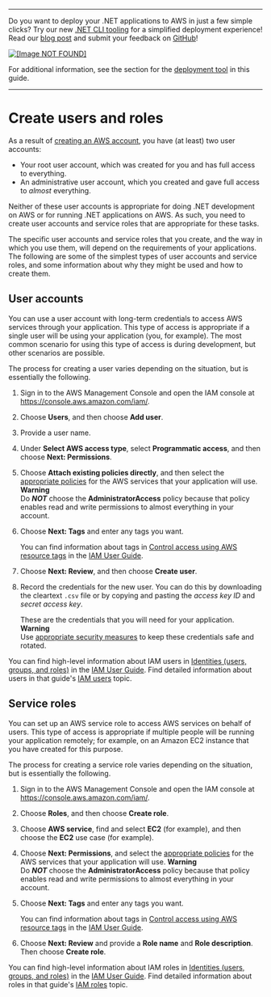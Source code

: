 --------

Do you want to deploy your \.NET applications to AWS in just a few simple clicks? Try our new [\.NET CLI tooling](https://www.nuget.org/packages/AWS.Deploy.CLI/) for a simplified deployment experience\! Read our [blog post](https://aws.amazon.com/blogs/developer/reimagining-the-aws-net-deployment-experience/) and submit your feedback on [GitHub](https://github.com/aws/aws-dotnet-deploy)\!

 [ ![\[Image NOT FOUND\]](http://docs.aws.amazon.com/sdk-for-net/v3/developer-guide/images/BannerButton.png) ](https://github.com/aws/aws-dotnet-deploy/)

For additional information, see the section for the [deployment tool](https://docs.aws.amazon.com/sdk-for-net/v3/developer-guide/deployment-tool.html) in this guide\.

--------

# Create users and roles<a name="net-dg-users-roles"></a>

As a result of [creating an AWS account](net-dg-signup.md), you have \(at least\) two user accounts:
+ Your root user account, which was created for you and has full access to everything\.
+ An administrative user account, which you created and gave full access to *almost* everything\.

Neither of these user accounts is appropriate for doing \.NET development on AWS or for running \.NET applications on AWS\. As such, you need to create user accounts and service roles that are appropriate for these tasks\.

The specific user accounts and service roles that you create, and the way in which you use them, will depend on the requirements of your applications\. The following are some of the simplest types of user accounts and service roles, and some information about why they might be used and how to create them\.

## User accounts<a name="net-dg-users-roles-user"></a>

You can use a user account with long\-term credentials to access AWS services through your application\. This type of access is appropriate if a single user will be using your application \(you, for example\)\. The most common scenario for using this type of access is during development, but other scenarios are possible\.

The process for creating a user varies depending on the situation, but is essentially the following\.

1. Sign in to the AWS Management Console and open the IAM console at [https://console\.aws\.amazon\.com/iam/](https://console.aws.amazon.com/iam/)\.

1. Choose **Users**, and then choose **Add user**\.

1. Provide a user name\.

1. Under **Select AWS access type**, select **Programmatic access**, and then choose **Next: Permissions**\.

1. Choose **Attach existing policies directly**, and then select the [appropriate policies](https://docs.aws.amazon.com/IAM/latest/UserGuide/access_policies.html) for the AWS services that your application will use\.
**Warning**  
Do ***NOT*** choose the **AdministratorAccess** policy because that policy enables read and write permissions to almost everything in your account\.

1. Choose **Next: Tags** and enter any tags you want\.

   You can find information about tags in [Control access using AWS resource tags](https://docs.aws.amazon.com/IAM/latest/UserGuide/access_tags.html) in the [IAM User Guide](https://docs.aws.amazon.com/IAM/latest/UserGuide/)\.

1. Choose **Next: Review**, and then choose **Create user**\.

1. Record the credentials for the new user\. You can do this by downloading the cleartext `.csv` file or by copying and pasting the *access key ID* and *secret access key*\.

   These are the credentials that you will need for your application\.
**Warning**  
Use [appropriate security measures](https://docs.aws.amazon.com/general/latest/gr/aws-access-keys-best-practices.html#iam-user-access-keys) to keep these credentials safe and rotated\.

You can find high\-level information about IAM users in [Identities \(users, groups, and roles\)](https://docs.aws.amazon.com/IAM/latest/UserGuide/id.html) in the [IAM User Guide](https://docs.aws.amazon.com/IAM/latest/UserGuide/)\. Find detailed information about users in that guide's [IAM users](https://docs.aws.amazon.com/IAM/latest/UserGuide/id_users.html) topic\.

## Service roles<a name="net-dg-users-roles-service-role"></a>

You can set up an AWS service role to access AWS services on behalf of users\. This type of access is appropriate if multiple people will be running your application remotely; for example, on an Amazon EC2 instance that you have created for this purpose\.

The process for creating a service role varies depending on the situation, but is essentially the following\.

1. Sign in to the AWS Management Console and open the IAM console at [https://console\.aws\.amazon\.com/iam/](https://console.aws.amazon.com/iam/)\.

1. Choose **Roles**, and then choose **Create role**\.

1. Choose **AWS service**, find and select **EC2** \(for example\), and then choose the **EC2** use case \(for example\)\.

1. Choose **Next: Permissions**, and select the [appropriate policies](https://docs.aws.amazon.com/IAM/latest/UserGuide/access_policies.html) for the AWS services that your application will use\.
**Warning**  
Do ***NOT*** choose the **AdministratorAccess** policy because that policy enables read and write permissions to almost everything in your account\.

1. Choose **Next: Tags** and enter any tags you want\.

   You can find information about tags in [Control access using AWS resource tags](https://docs.aws.amazon.com/IAM/latest/UserGuide/access_tags.html) in the [IAM User Guide](https://docs.aws.amazon.com/IAM/latest/UserGuide/)\.

1. Choose **Next: Review** and provide a **Role name** and **Role description**\. Then choose **Create role**\.

You can find high\-level information about IAM roles in [Identities \(users, groups, and roles\)](https://docs.aws.amazon.com/IAM/latest/UserGuide/id.html) in the [IAM User Guide](https://docs.aws.amazon.com/IAM/latest/UserGuide/)\. Find detailed information about roles in that guide's [IAM roles](https://docs.aws.amazon.com/IAM/latest/UserGuide/id_roles.html) topic\.